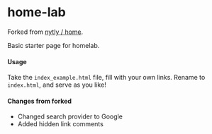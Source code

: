 # home-lab

Forked from [nytly / home](https://notabug.org/nytly/home).

Basic starter page for homelab.

#### Usage
Take the `index_example.html` file, fill with your own links. Rename to `index.html`, and serve as you like!

#### Changes from forked
- Changed search provider to Google
- Added hidden link comments